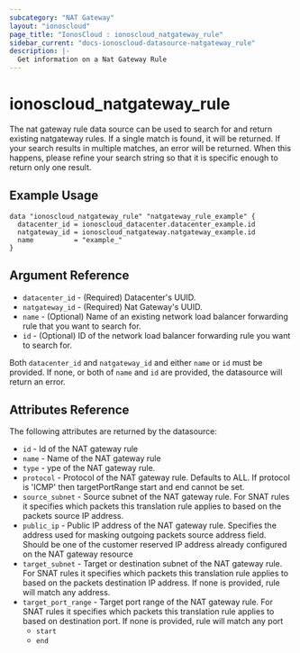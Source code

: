 ```yaml
---
subcategory: "NAT Gateway"
layout: "ionoscloud"
page_title: "IonosCloud : ionoscloud_natgateway_rule"
sidebar_current: "docs-ionoscloud-datasource-natgateway_rule"
description: |-
  Get information on a Nat Gateway Rule
---
```


# ionoscloud_natgateway_rule

The nat gateway rule data source can be used to search for and return existing natgateway rules.
If a single match is found, it will be returned. If your search results in multiple matches, an error will be returned.
When this happens, please refine your search string so that it is specific enough to return only one result.

## Example Usage

```hcl
data "ionoscloud_natgateway_rule" "natgateway_rule_example" {
  datacenter_id = ionoscloud_datacenter.datacenter_example.id
  natgateway_id = ionoscloud_natgateway.natgateway_example.id
  name			= "example_"
}
```

## Argument Reference

* `datacenter_id` - (Required) Datacenter's UUID.
* `natgateway_id` - (Required) Nat Gateway's UUID.
* `name` - (Optional) Name of an existing network load balancer forwarding rule that you want to search for.
* `id` - (Optional) ID of the network load balancer forwarding rule you want to search for.

Both `datacenter_id` and `natgateway_id` and either `name` or `id` must be provided. If none, or both of `name` and `id` are provided, the datasource will return an error.

## Attributes Reference

The following attributes are returned by the datasource:

* `id` - Id of the NAT gateway rule
* `name` - Name of the NAT gateway rule
* `type` - ype of the NAT gateway rule.
* `protocol` - Protocol of the NAT gateway rule. Defaults to ALL. If protocol is 'ICMP' then targetPortRange start and end cannot be set.
* `source_subnet` - Source subnet of the NAT gateway rule. For SNAT rules it specifies which packets this translation rule applies to based on the packets source IP address.
* `public_ip` - Public IP address of the NAT gateway rule. Specifies the address used for masking outgoing packets source address field. Should be one of the customer reserved IP address already configured on the NAT gateway resource
* `target_subnet` - Target or destination subnet of the NAT gateway rule. For SNAT rules it specifies which packets this translation rule applies to based on the packets destination IP address. If none is provided, rule will match any address.
* `target_port_range` - Target port range of the NAT gateway rule. For SNAT rules it specifies which packets this translation rule applies to based on destination port. If none is provided, rule will match any port
    * `start`
    * `end`
    